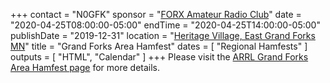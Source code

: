 +++
contact = "N0GFK"
sponsor = "[FORX Amateur Radio Club](http://www.wa0jxt.org/)"
date = "2020-04-25T08:00:00-05:00"
endTime = "2020-04-25T14:00:00-05:00"
publishDate = "2019-12-31"
location = "[Heritage Village, East Grand Forks MN](/places/heritage-village-east-grand-forks/)"
title = "Grand Forks Area Hamfest"
dates = [ "Regional Hamfests" ]
outputs = [ "HTML", "Calendar" ]
+++
Please visit the 
[ARRL Grand Forks Area Hamfest page](http://www.arrl.org/hamfests/grand-forks-area-hamfest-1)
for more details.
